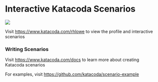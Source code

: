 # Interactive Katacoda Scenarios

[![](http://shields.katacoda.com/katacoda/rhlowe/count.svg)](https://www.katacoda.com/rhlowe "Get your profile on Katacoda.com")

Visit https://www.katacoda.com/rhlowe to view the profile and interactive scenarios

### Writing Scenarios
Visit https://www.katacoda.com/docs to learn more about creating Katacoda scenarios

For examples, visit https://github.com/katacoda/scenario-example
